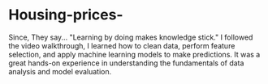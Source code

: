 # Housing-prices-
Since, They say... "Learning by doing makes knowledge stick."    I followed the video walkthrough, I learned how to clean data, perform feature selection, and apply machine learning models to make predictions. It was a great hands-on experience in understanding the fundamentals of data analysis and model evaluation.
